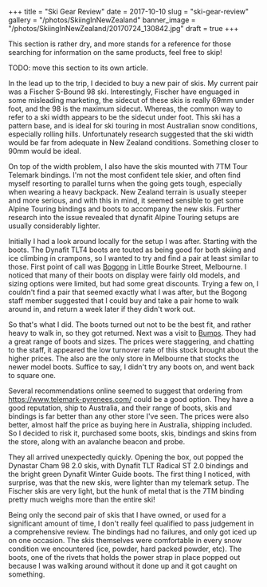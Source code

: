 +++
title = "Ski Gear Review"
date = 2017-10-10
slug = "ski-gear-review"
gallery = "/photos/SkiingInNewZealand"
banner_image = "/photos/SkiingInNewZealand/20170724_130842.jpg"
draft = true
+++

This section is rather dry, and more stands for a reference for those
searching for information on the same products, feel free to skip\!

TODO: move this section to its own article.

In the lead up to the trip, I decided to buy a new pair of skis. My
current pair was a Fischer S-Bound 98 ski. Interestingly, Fischer have
enguaged in some misleading marketing, the sidecut of these skis is
really 69mm under foot, and the 98 is the maximum sidecut. Whereas, the
common way to refer to a ski width appears to be the sidecut under foot.
This ski has a pattern base, and is ideal for ski touring in most
Australian snow conditions, especially rolling hills. Unfortunately
research suggested that the ski width would be far from adequate in New
Zealand conditions. Something closer to 90mm would be ideal.

On top of the width problem, I also have the skis mounted with 7TM Tour
Telemark bindings. I'm not the most confident tele skier, and often find
myself resorting to parallel turns when the going gets tough, especially
when wearing a heavy backpack. New Zealand terrain is usually steeper
and more serious, and with this in mind, it seemed sensible to get some
Alpine Touring bindings and boots to accompany the new skis. Further
research into the issue revealed that dynafit Alpine Touring setups are
usually considerably lighter.

Initially I had a look around locally for the setup I was after.
Starting with the boots. The Dynafit TLT4 boots are touted as being good
for both skiing and ice climbing in crampons, so I wanted to try and
find a pair at least similar to those. First point of call was
[Bogong](http://www.bogong.com.au/) in Little Bourke Street, Melbourne.
I noticed that many of their boots on display were fairly old models,
and sizing options were limited, but had some great discounts. Trying a
few on, I couldn't find a pair that seemed exactly what I was after, but
the Bogong staff member suggested that I could buy and take a pair home
to walk around in, and return a week later if they didn't work out.

So that's what I did. The boots turned out not to be the best fit, and
rather heavy to walk in, so they got returned. Next was a visit to
[Bumps](https://bumps.com.au/). They had a great range of boots and
sizes. The prices were staggering, and chatting to the staff, it
appeared the low turnover rate of this stock brought about the higher
prices. The also are the only store in Melbourne that stocks the newer
model boots. Suffice to say, I didn't try any boots on, and went back to
square one.

Several recommendations online seemed to suggest that ordering from
<https://www.telemark-pyrenees.com/> could be a good option. They have a
good reputation, ship to Australia, and their range of boots, skis and
bindings is far better than any other store I've seen. The prices were
also better, almost half the price as buying here in Australia, shipping
included. So I decided to risk it, purchased some boots, skis, bindings
and skins from the store, along with an avalanche beacon and probe.

They all arrived unexpectedly quickly. Opening the box, out popped the
Dynastar Cham 98 2.0 skis, with Dynafit TLT Radical ST 2.0 bindings and
the bright green Dynafit Winter Guide boots. The first thing I noticed,
with surprise, was that the new skis, were lighter than my telemark
setup. The Fischer skis are very light, but the hunk of metal that is
the 7TM binding pretty much weighs more than the entire ski\!

Being only the second pair of skis that I have owned, or used for a
significant amount of time, I don't really feel qualified to pass
judgement in a comprehensive review. The bindings had no failures, and
only got iced up on one occasion. The skis themselves were comfortable
in every snow condition we encountered (ice, powder, hard packed powder,
etc). The boots, one of the rivets that holds the power strap in place
popped out because I was walking around without it done up and it got
caught on something.
